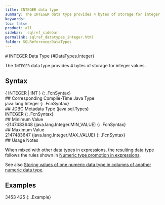 ```yaml
---
title: INTEGER data type
summary: The INTEGER data type provides 4 bytes of storage for integer values.
keywords:
toc: false
product: all
sidebar:  sqlref_sidebar
permalink: sqlref_datatypes_integer.html
folder: SQLReference/DataTypes
---
```

<section>
<div class="TopicContent" data-swiftype-index="true" markdown="1">
# INTEGER Data Type   {#DataTypes.Integer}

The `INTEGER` data type provides 4 bytes of storage for integer values.

## Syntax

<div class="fcnWrapperWide" markdown="1">
    { INTEGER | INT }
{: .FcnSyntax}

</div>
## Corresponding Compile-Time Java Type

<div class="fcnWrapperWide" markdown="1">
    java.lang.Integer
{: .FcnSyntax}

</div>
## JDBC Metadata Type (java.sql.Types)

<div class="fcnWrapperWide" markdown="1">
    INTEGER
{: .FcnSyntax}

</div>
## Minimum Value

<div class="fcnWrapperWide" markdown="1">
    -2147483648  (java.lang.Integer.MIN_VALUE)
{: .FcnSyntax}

</div>
## Maximum Value

<div class="fcnWrapperWide" markdown="1">
    2147483647 (java.lang.Integer.MAX_VALUE)
{: .FcnSyntax}

</div>
## Usage Notes

When mixed with other data types in expressions, the resulting data type
follows the rules shown in [Numeric type promotion in
expressions](sqlref_datatypes_numerictypes.html#NumericTypePromotion).

See also [Storing values of one numeric data type in columns of another
numeric data type](sqlref_datatypes_numerictypes.html#StoringValues).

## Examples

<div class="preWrapper" markdown="1">
    3453
    425
{: .Example}

</div>
</div>
</section>

